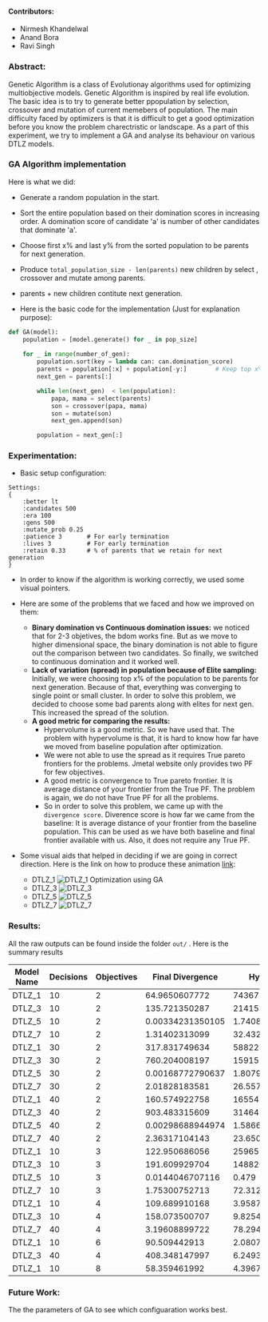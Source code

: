 #### Contributors:
- Nirmesh Khandelwal
- Anand Bora
- Ravi Singh

### Abstract:
Genetic Algorithm is a class of Evolutionay algorithms used for optimizing multiobjective models. Genetic Algorithm is inspired by real life evolution. The basic idea is to try to generate better ppopulation by selection, crossover and mutation of current memebers of population. The main difficulty faced by optimizers is that it is difficult to get a good optimization before you know the problem charectristic or landscape. As a part of this experiment, we try to implement a GA and analyse its behaviour on various DTLZ models. 

### GA Algorithm implementation
Here is what we did:

- Generate a random population in the start.
- Sort the entire population based on their domination scores in increasing order. A domination score of candidate 'a' is number of other candidates that dominate 'a'.
- Choose first x% and last y% from the sorted population to be parents for next generation. 
- Produce `total_population_size - len(parents)` new children by select , crossover and mutate among parents. 
- parents + new children contitute next generation.

- Here is the basic code for the implementation (Just for explanation purpose):
```python
def GA(model):
	population = [model.generate() for _ in pop_size]
	
	for _ in range(number_of_gen):
		population.sort(key = lambda can: can.domination_score)
		parents = population[:x] + population[-y:]        # Keep top x% and bottom y%
		next_gen = parents[:]

		while len(next_gen)  < len(population):
			papa, mama = select(parents)
			son = crossover(papa, mama)
			son = mutate(son)
			next_gen.append(son)

		population = next_gen[:]
```

### Experimentation:

- Basic setup configuration:

```
Settings: 
{   
    :better lt
    :candidates 500
    :era 100
    :gens 500
    :mutate_prob 0.25
    :patience 3       # For early termination
    :lives 3          # For early termination
    :retain 0.33      # % of parents that we retain for next generation
}
```

- In order to know if the algorithm is working correctly, we used some visual pointers.
- Here are some of the problems that we faced and how we improved on them:
	+ **Binary domination vs Continuous domination issues:** we noticed that for 2-3 objetives, the bdom works fine. But as we move to higher dimensional space, the binary domination is not able to figure out the comparison between two candidates. So finally, we switched to continuous domination and it worked well.
	+ **Lack of variation (spread) in population because of Elite sampling:** Initially, we were choosing top x% of the population to be parents for next generation. Because of that, everything was converging to single point or small cluster. In order to solve this problem, we decided to choose some bad parents along with elites for next gen. This increased the spread of the solution. 
	+ **A good metric for comparing the results:** 
		- Hypervolume is a good metric. So we have used that. The problem with hypervolume is that, it is hard to know how far have we moved from baseline population after optimization. 
		- We were not able to use the spread as it requires True pareto frontiers for the problems. Jmetal website only provides two PF for few objectives.
		- A good metric is convergence to True pareto frontier. It is average distance of your frontier from the True PF. The problem is again, we do not have True PF for all the problems.
		- So in order to solve this problem, we came up with the `divergence score`. Diverence score is how far we came from the baseline: It is average distance of your frontier from the baseline population. This can be used as we have both baseline and final frontier available with us. Also, it does not require any True PF.

- Some visual aids that helped in deciding if we are going in correct direction. Here is the link on how to produce these animation [link](animations.md):

	+ DTLZ_1 ![DTLZ_1 Optimization using GA](http://i.imgur.com/BISkpyY.gifv) 
	+ DTLZ_3 ![DTLZ_3](http://i.imgur.com/KjtuaQd.gif) 
	+ DTLZ_5 ![DTLZ_5](http://i.imgur.com/XZlNEIw.gif)
	+ DTLZ_7 ![DTLZ_7](http://i.imgur.com/MbjngQ6.gif)  

### Results:
All the raw outputs can be found inside the folder `out/` . Here is the summary results

|Model Name   |  Decisions  | Objectives  | Final Divergence | Hypervolume       |
|-------------|-------------|-------------|------------------|-------------------|
| DTLZ_1      | 10          | 2           | 64.9650607772    | 743671.4183       |
| DTLZ_3      | 10          | 2           | 135.721350287    | 2141538.5685      |
| DTLZ_5      | 10          | 2           | 0.00334231350105 | 1.7408            |
| DTLZ_7      | 10          | 2           | 1.31402313099    | 32.4327           |
| DTLZ_1      | 30          | 2           | 317.831749634    | 5882234.7982      |
| DTLZ_3      | 30          | 2           | 760.204008197    | 15915573.4635     |
| DTLZ_5      | 30          | 2           | 0.00168772790637 | 1.8079            |
| DTLZ_7      | 30          | 2           | 2.01828183581    | 26.5577           |
| DTLZ_1      | 40          | 2           | 160.574922758    | 16554528.1572     |
| DTLZ_3      | 40          | 2           | 903.483315609    | 31464286.3313     |
| DTLZ_5      | 40          | 2           | 0.00298688944974 | 1.5866            |
| DTLZ_7      | 40          | 2           | 2.36317104143    | 23.6506           |
| DTLZ_1      | 10          | 3           | 122.950686056    | 2596522742.2      |
| DTLZ_3      | 10          | 3           | 191.609929704    | 1488202234.12     |
| DTLZ_5      | 10          | 3           | 0.0144046707116  | 0.479             |
| DTLZ_7      | 10          | 3           | 1.75300752713    | 72.3124           |
| DTLZ_1      | 10          | 4           | 109.689910168    | 3.958730220 e+12  |
| DTLZ_3      | 10          | 4           | 158.073500707    | 9.82546020748e+11 |
| DTLZ_7      | 40          | 4           | 3.19608899722    | 78.2947           |
| DTLZ_1      | 10          | 6           | 90.509442913     | 2.08072989643e+18 |
| DTLZ_3      | 40          | 4           | 408.348147997    | 6.24934578931e+13 |
| DTLZ_1      | 10          | 8           | 58.359461992     | 4.3967092926e+23  |




### Future Work:
The the parameters of GA to see which configuaration works best.
